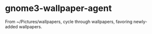 # gnome3-wallpaper-agent
From ~/Pictures/wallpapers, cycle through wallpapers, favoring newly-added wallpapers.
